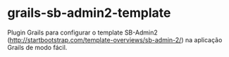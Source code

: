 grails-sb-admin2-template
=========================

Plugin Grails para configurar o template SB-Admin2 (http://startbootstrap.com/template-overviews/sb-admin-2/) na aplicação Grails de modo fácil.
